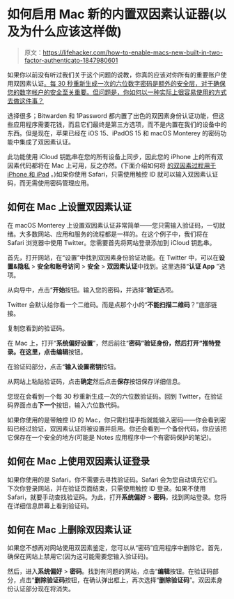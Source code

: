# 如何启用 Mac 新的内置双因素认证器(以及为什么应该这样做)

> 原文：<https://lifehacker.com/how-to-enable-macs-new-built-in-two-factor-authenticato-1847980601>

如果你以前没有听过我们关于这个问题的说教，你真的应该对你所有的重要账户使用双因素认证[。每 30 秒重新生成一次的六位数字密码是额外的安全层，对于确保您的数字帐户的安全至关重要。但问题是，你如何以一种实际上很容易使用的方式去做这件事？](https://lifehacker.com/no-one-knows-about-two-factor-authentication-and-privat-1838913065) 



选择很多；Bitwarden 和 1Password 都内置了出色的双因素身份认证功能，但这些应用程序需要花钱，而且它们最终是第三方选项，而不是内置在我们的设备中的东西。但是现在，苹果已经在 iOS 15、iPadOS 15 和 macOS Monterey 的密码功能中集成了双因素认证。

此功能使用 iCloud 钥匙串在您的所有设备上同步，因此您的 iPhone 上的所有双因素代码都将在 Mac 上可用，反之亦然。(下面介绍如何将 [的双因素过程用于 iPhone 和 iPad](https://lifehacker.com/you-should-use-your-iphones-new-built-in-two-factor-aut-1847721186) 。)如果你使用 Safari，只需使用触控 ID 就可以输入双因素认证码，而无需使用密码管理应用。

## 如何在 Mac 上设置双因素认证

在 macOS Monterey 上设置双因素认证非常简单——您只需输入验证码，一切就绪。大多数网站、应用和服务的流程都是一样的。在这个例子中，我们将在 Safari 浏览器中使用 Twitter。您需要首先将网站登录添加到 iCloud 钥匙串。

首先，打开网站，在“设置”中找到双因素身份验证功能。在 Twitter 中，可以在**设置&隐私** > **安全和账号访问** > **安全** > **双因素认证**中找到。这里选择“**认证 App** ”选项。

从向导中，点击“**开始**按钮。输入您的密码，并选择“**验证**选项。

Twitter 会默认给你看一个二维码。而是点那个小的“**不能扫描二维码**？”底部链接。

复制您看到的验证码。

在 Mac 上，打开“**系统偏好设置**”，然后前往“**密码”**验证身份，然后打开“**推特**登录。在这里，点击**编辑**按钮。

在验证码部分，点击“**输入设置密钥**按钮。

从网站上粘贴验证码，点击**确定**然后点击**保存**按钮保存详细信息。

您现在会看到一个每 30 秒重新生成一次的六位数验证码。回到 Twitter，在验证码界面点击**下一个**按钮，输入六位数代码。

如果你使用的是带触控 ID 的 Mac，你只需扫描手指就能输入密码——你会看到密码已经过验证，双因素认证将被设置并启用。你还会看到一个备份代码，你应该把它保存在一个安全的地方(可能是 Notes 应用程序中一个有密码保护的笔记)。

## 如何在 Mac 上使用双因素认证登录

如果你使用的是 Safari，你不需要去寻找验证码。Safari 会为您自动填充它们。下次你登录网站，并在验证页面结束，只需使用触控 ID 登录。如果不使用 Safari，就要手动查找验证码。为此，打开**系统偏好** > **密码**，找到网站登录。您将在详细信息屏幕上看到验证码。

## 如何在 Mac 上删除双因素认证

如果您不想再对网站使用双因素鉴定，您可以从“密码”应用程序中删除它。首先，确保在网站上禁用它(因为这可能需要您输入验证码)。

然后，进入**系统偏好** > **密码**。找到有问题的网站，点击“**编辑**按钮。在验证码部分，点击“**删除验证码**按钮，在确认弹出框上，再次选择“**删除验证码**”。双因素身份认证部分现在将消失。